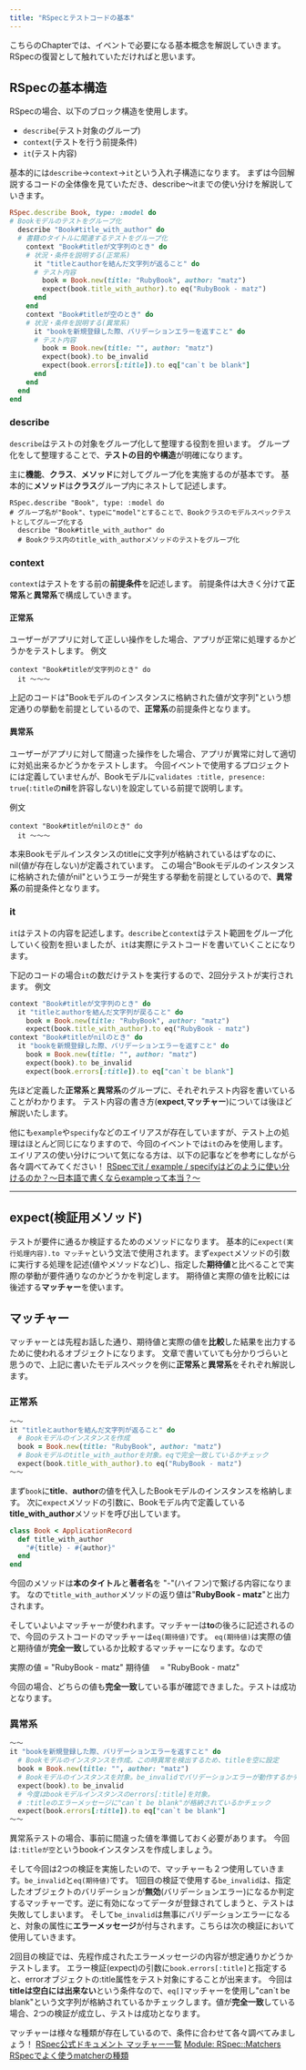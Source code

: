 ```yaml
---
title: "RSpecとテストコードの基本"
---
```

こちらのChapterでは、イベントで必要になる基本概念を解説していきます。
RSpecの復習として触れていただければと思います。
## RSpecの基本構造
RSpecの場合、以下のブロック構造を使用します。
- `describe`(テスト対象のグループ)
- `context`(テストを行う前提条件)
- `it`(テスト内容)

基本的には`describe`→`context`→`it`という入れ子構造になります。
まずは今回解説するコードの全体像を見ていただき、describe〜itまでの使い分けを解説していきます。
```ruby:models/book_spec.rb
RSpec.describe Book, type: :model do
# Bookモデルのテストをグループ化
  describe "Book#title_with_author" do
  # 書籍のタイトルに関連するテストをグループ化
    context "Book#titleが文字列のとき" do
    # 状況・条件を説明する(正常系)
      it "titleとauthorを結んだ文字列が返ること" do
      # テスト内容
        book = Book.new(title: "RubyBook", author: "matz")
        expect(book.title_with_author).to eq("RubyBook - matz")
      end
    end
    context "Book#titleが空のとき" do
    # 状況・条件を説明する(異常系)
      it "bookを新規登録した際、バリデーションエラーを返すこと" do
      # テスト内容
        book = Book.new(title: "", author: "matz")
        expect(book).to be_invalid
        expect(book.errors[:title]).to eq["can`t be blank"]
      end
    end
  end
end
```
### describe
`describe`はテストの対象をグループ化して整理する役割を担います。
グループ化をして整理することで、**テストの目的や構造**が明確になります。

主に**機能**、**クラス**、**メソッド**に対してグループ化を実施するのが基本です。
基本的に**メソッド**は**クラス**グループ内にネストして記述します。
```ruby:例文(book_spec.rb)
RSpec.describe "Book", type: :model do
# グループ名が"Book"、typeに"model"とすることで、Bookクラスのモデルスペックテストとしてグループ化する
  describe "Book#title_with_author" do
  # Bookクラス内のtitle_with_authorメソッドのテストをグループ化
```

### context
`context`はテストをする前の**前提条件**を記述します。
前提条件は大きく分けて**正常系**と**異常系**で構成していきます。
#### 正常系
ユーザーがアプリに対して正しい操作をした場合、アプリが正常に処理するかどうかをテストします。
例文
```ruby:正常系 book_model.rb
context "Book#titleが文字列のとき" do
  it 〜〜〜
```
上記のコードは"Bookモデルのインスタンスに格納された値が文字列"という想定通りの挙動を前提としているので、**正常系**の前提条件となります。
#### 異常系
ユーザーがアプリに対して間違った操作をした場合、アプリが異常に対して適切に対処出来るかどうかをテストします。
今回イベントで使用するプロジェクトには定義していませんが、Bookモデルに`validates :title, presence: true`(`:title`の**nil**を許容しない)を設定している前提で説明します。

例文
```ruby:異常系 book_model.rb
context "Book#titleがnilのとき" do
  it 〜〜〜
```
本来Bookモデルインスタンスのtitleに文字列が格納されているはずなのに、nil(値が存在しない)が定義されています。
この場合"Bookモデルのインスタンスに格納された値がnil"というエラーが発生する挙動を前提としているので、**異常系**の前提条件となります。
### it
`it`はテストの内容を記述します。`describe`と`context`はテスト範囲をグループ化していく役割を担いましたが、`it`は実際にテストコードを書いていくことになります。

下記のコードの場合`it`の数だけテストを実行するので、2回分テストが実行されます。
例文
```ruby:book_model.rb
context "Book#titleが文字列のとき" do
  it "titleとauthorを結んだ文字列が戻ること" do
    book = Book.new(title: "RubyBook", author: "matz")
    expect(book.title_with_author).to eq("RubyBook - matz")
context "Book#titleがnilのとき" do
  it "bookを新規登録した際、バリデーションエラーを返すこと" do
    book = Book.new(title: "", author: "matz")
    expect(book).to be_invalid
    expect(book.errors[:title]).to eq["can`t be blank"]
```
先ほど定義した**正常系**と**異常系**のグループに、それぞれテスト内容を書いていることがわかります。
テスト内容の書き方(**expect**,**マッチャー**)については後ほど解説いたします。

他にも`example`や`specify`などのエイリアスが存在していますが、テスト上の処理はほとんど同じになりますので、今回のイベントでは`it`のみを使用します。
エイリアスの使い分けについて気になる方は、以下の記事などを参考にしながら各々調べてみてください！
[RSpecでit / example / specifyはどのように使い分けるのか？〜日本語で書くならexampleって本当？〜](https://qiita.com/jnchito/items/8766405c06690cfcb32b)
- - -

## expect(検証用メソッド)
テストが要件に通るか検証するためのメソッドになります。
基本的に`expect(実行処理内容).to マッチャ`という文法で使用されます。まず`expect`メソッドの引数に実行する処理を記述(値やメソッドなど)し、指定した**期待値**と比べることで実際の挙動が要件通りなのかどうかを判定します。
期待値と実際の値を比較には後述する**マッチャー**を使います。

## マッチャー
マッチャーとは先程お話した通り、期待値と実際の値を**比較**した結果を出力するために使われるオブジェクトになります。
文章で書いていても分かりづらいと思うので、上記に書いたモデルスペックを例に**正常系**と**異常系**をそれぞれ解説します。
### 正常系
```ruby:models/book_spec.rb
〜〜
it "titleとauthorを結んだ文字列が返ること" do
  # Bookモデルのインスタンスを作成
  book = Book.new(title: "RubyBook", author: "matz")
  # Bookモデルのtitle_with_authorを対象。eqで完全一致しているかチェック
  expect(book.title_with_author).to eq("RubyBook - matz")
〜〜
```
まず`book`に**title**、**author**の値を代入したBookモデルのインスタンスを格納します。
次に`expect`メソッドの引数に、Bookモデル内で定義している**title_with_author**メソッドを呼び出しています。
```ruby:models/book.rb
class Book < ApplicationRecord
  def title_with_author
    "#{title} - #{author}"
  end
end
```
今回のメソッドは**本のタイトル**と**著者名**を "-"(ハイフン)で繋げる内容になります。
なので`title_with_author`メソッドの返り値は"**RubyBook - matz**"と出力されます。

そしていよいよマッチャーが使われます。マッチャーは**to**の後ろに記述されるので、今回のテストコードのマッチャーは`eq(期待値)`です。
`eq(期待値)`は実際の値と期待値が**完全一致**しているか比較するマッチャーになります。なので

実際の値 = "RubyBook - matz"
期待値　 = "RubyBook - matz"

今回の場合、どちらの値も**完全一致**している事が確認できました。テストは成功となります。
### 異常系
```ruby:models/book_spec.rb
〜〜
it "bookを新規登録した際、バリデーションエラーを返すこと" do
  # Bookモデルのインスタンスを作成。この時異常を検出するため、titleを空に設定
  book = Book.new(title: "", author: "matz")
  # Bookモデルのインスタンスを対象。be_invalidでバリデーションエラーが動作するかチェック
  expect(book).to be_invalid
  # 今度はbookモデルインスタンスのerrors[:title]を対象。
  # :titleのエラーメッセージに"can`t be blank"が格納されているかチェック
  expect(book.errors[:title]).to eq["can`t be blank"]
〜〜
```
異常系テストの場合、事前に間違った値を準備しておく必要があります。
今回は`:titleが空`というbookインスタンスを作成しましょう。

そして今回は2つの検証を実施したいので、マッチャーも２つ使用していきます。`be_invalid`と`eq(期待値)`です。
1回目の検証で使用する`be_invalid`は、指定したオブジェクトのバリデーションが**無効**(バリデーションエラー)になるか判定するマッチャーです。逆に有効になってデータが登録されてしまうと、テストは失敗してしまいます。
そして`be_invalid`は無事にバリデーションエラーになると、対象の属性に**エラーメッセージ**が付与されます。こちらは次の検証において使用していきます。

2回目の検証では、先程作成されたエラーメッセージの内容が想定通りかどうかテストします。
エラー検証(expect)の引数に`book.errors[:title]`と指定すると、errorオブジェクトの:title属性をテスト対象にすることが出来ます。
今回は**titleは空白には出来ない**という条件なので、`eq[]`マッチャーを使用し"can`t be blank"という文字列が格納されているかチェックします。値が**完全一致**している場合、2つの検証が成立し、テストは成功となります。

マッチャーは様々な種類が存在しているので、条件に合わせて各々調べてみましょう！
[RSpec公式ドキュメント マッチャー一覧](https://rspec.info/features/3-12/rspec-expectations/built-in-matchers/)
[Module: RSpec::Matchers](https://www.rubydoc.info/gems/rspec-expectations/RSpec/Matchers)
[RSpecでよく使うmatcherの種類](https://qiita.com/Hashimoto-Noriaki/items/bafbdac8e6a2fe1fd8b1)